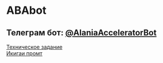 # ABAbot
Телеграм бот: [@AlaniaAcceleratorBot  ](https://t.me/AlaniaAcceleratorBot)  
---
[Техническое задание](https://docs.google.com/document/d/1Os0dgKECYlh0iaKiB5GbEquzYyS7bxGnqomdWWAqit8/edit?tab=t.0)  
[Икигаи промт](https://docs.google.com/document/d/1RMo0gTLk_84G6WmQ88cUjyt7TUGStkHX5ImRMsDKB5s/edit?usp=sharing)
